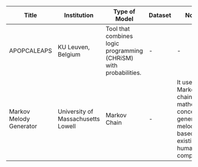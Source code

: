 | **Title** | **Institution** | **Type of Model** | **Dataset** | **Novelty** | **Paper** | **Code** | **Publication Year** |
|--|--|--|--|--------------------------|-------|------|------|
| APOPCALEAPS | KU Leuven, Belgium | Tool that combines logic programming (CHRiSM) with probabilities. | - | - | [Link](https://citeseerx.ist.psu.edu/document?repid=rep1&type=pdf&doi=89f9ec84102de51636ad6df033acb59ac541f200) | - | 2010 |
| Markov Melody Generator | University of Massachusetts Lowell | Markov Chain | - | It uses Markov chains, a mathematical concept, to generate melodies based on existing human compositions. | [Link](https://www.cs.uml.edu/ecg/uploads/AIfall11/SimoneHill.FinalPaper.MarkovMelodyGenerator.pdf) | - | 2011 |
